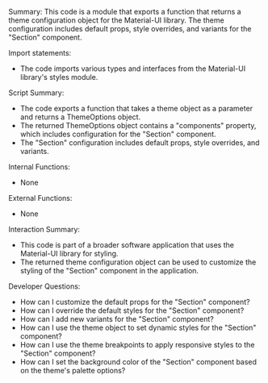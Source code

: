 Summary:
This code is a module that exports a function that returns a theme configuration object for the Material-UI library. The theme configuration includes default props, style overrides, and variants for the "Section" component.

Import statements:
- The code imports various types and interfaces from the Material-UI library's styles module.

Script Summary:
- The code exports a function that takes a theme object as a parameter and returns a ThemeOptions object.
- The returned ThemeOptions object contains a "components" property, which includes configuration for the "Section" component.
- The "Section" configuration includes default props, style overrides, and variants.

Internal Functions:
- None

External Functions:
- None

Interaction Summary:
- This code is part of a broader software application that uses the Material-UI library for styling.
- The returned theme configuration object can be used to customize the styling of the "Section" component in the application.

Developer Questions:
- How can I customize the default props for the "Section" component?
- How can I override the default styles for the "Section" component?
- How can I add new variants for the "Section" component?
- How can I use the theme object to set dynamic styles for the "Section" component?
- How can I use the theme breakpoints to apply responsive styles to the "Section" component?
- How can I set the background color of the "Section" component based on the theme's palette options?
